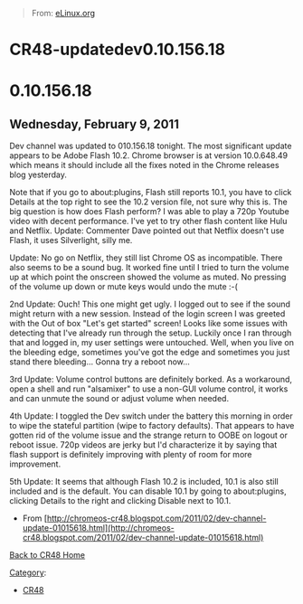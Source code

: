 > From: [eLinux.org](http://eLinux.org/CR48-updatedev0.10.156.18 "http://eLinux.org/CR48-updatedev0.10.156.18")


# CR48-updatedev0.10.156.18



# 0.10.156.18

## Wednesday, February 9, 2011


Dev channel was updated to 010.156.18 tonight. The most significant
update appears to be Adobe Flash 10.2. Chrome browser is at version
10.0.648.49 which means it should include all the fixes noted in the
Chrome releases blog yesterday.


Note that if you go to about:plugins, Flash still reports 10.1, you have
to click Details at the top right to see the 10.2 version file, not sure
why this is. The big question is how does Flash perform? I was able to
play a 720p Youtube video with decent performance. I've yet to try other
flash content like Hulu and Netflix. Update: Commenter Dave pointed out
that Netflix doesn't use Flash, it uses Silverlight, silly me.


Update: No go on Netflix, they still list Chrome OS as incompatible.
There also seems to be a sound bug. It worked fine until I tried to turn
the volume up at which point the onscreen showed the volume as muted. No
pressing of the volume up down or mute keys would undo the mute :-(


2nd Update: Ouch! This one might get ugly. I logged out to see if the
sound might return with a new session. Instead of the login screen I was
greeted with the Out of box "Let's get started" screen! Looks like some
issues with detecting that I've already run through the setup. Luckily
once I ran through that and logged in, my user settings were untouched.
Well, when you live on the bleeding edge, sometimes you've got the edge
and sometimes you just stand there bleeding... Gonna try a reboot
now...


3rd Update: Volume control buttons are definitely borked. As a
workaround, open a shell and run "alsamixer" to use a non-GUI volume
control, it works and can unmute the sound or adjust volume when
needed.


4th Update: I toggled the Dev switch under the battery this morning in
order to wipe the stateful partition (wipe to factory defaults). That
appears to have gotten rid of the volume issue and the strange return to
OOBE on logout or reboot issue. 720p videos are jerky but I'd
characterize it by saying that flash support is definitely improving
with plenty of room for more improvement.


5th Update: It seems that although Flash 10.2 is included, 10.1 is also
still included and is the default. You can disable 10.1 by going to
about:plugins, clicking Details to the right and clicking Disable next
to 10.1.


-   From
    [http://chromeos-cr48.blogspot.com/2011/02/dev-channel-update-01015618.html](http://chromeos-cr48.blogspot.com/2011/02/dev-channel-update-01015618.html)




[Back to CR48 Home](http://eLinux.org/CR48 "CR48")


[Category](http://eLinux.org/Special:Categories "Special:Categories"):

-   [CR48](http://eLinux.org/Category:CR48 "Category:CR48")

